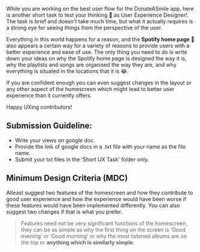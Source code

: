 While you are working on the best user flow for the DonateASmile app, here is another short task to test your thinking 🤔 as User Experience Designer!.
The task is brief and doesn't take much time, but what it actually requires is a strong eye for seeing things from the perspective of the user.

Everything in this world happens for a reason, and the **Spotify home page** 🎵 also appears a certain way for a variety of reasons to provide users with a better experience and ease of use.
The only thing you need to do is write down your ideas on why the Spotify home page is designed the way it is, why the playlists and songs are organised the way they are, and why everything is situated in the locations that it is 😂.

If you are confident enough you can even suggest changes in the layout or any other aspect of the homescreen which might lead to better user experience than it currently offers. 

Happy UXing contributors!

## Submission Guideline:

- Write your views on google doc.
- Provide the link of google docs in a .txt file with your name as the file name.
- Submit your txt files in the 'Short UX Task' folder only.

## Minimum Design Criteria (MDC)

Atleast suggest two features of the homescreen and how they contribute to good user experience and how the experience would have been worse if these features would have been implemented differently. You can also suggest two changes if that is what you prefer.

  

> Features need not be very significant functions of the homescreen, they can be as simple as why the first thing on the screen is ‘Good evening’ or ‘Good morning’ or why the most listened albums are on the top or **anything which is similarly simple.**
>
